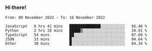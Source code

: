 ### Hi there!

<!--START_SECTION:waka-->

```text
From: 09 November 2022 - To: 16 November 2022

JavaScript   6 hrs 41 mins   ██████████████░░░░░░░░░░░   56.48 %
Python       2 hrs 28 mins   █████▒░░░░░░░░░░░░░░░░░░░   20.91 %
TypeScript   54 mins         ██░░░░░░░░░░░░░░░░░░░░░░░   07.60 %
JSON         33 mins         █░░░░░░░░░░░░░░░░░░░░░░░░   04.64 %
Other        30 mins         █░░░░░░░░░░░░░░░░░░░░░░░░   04.34 %
```

<!--END_SECTION:waka-->
